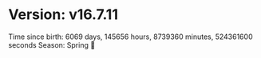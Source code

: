 # Version: v16.7.11
Time since birth: 6069 days, 145656 hours, 8739360 minutes, 524361600 seconds
Season: Spring 🌸
